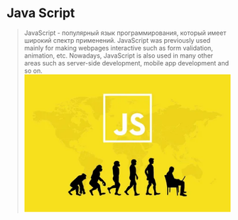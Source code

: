 # Java Script 
> JavaScript - популярный язык программирования, который имеет широкий спектр применений.
> JavaScript was previously used mainly for 
making webpages interactive such as form 
validation, animation, etc. Nowadays, 
JavaScript is also used in many other areas 
such as server-side development, mobile 
app development and so on.
![](/Photo/js1.webp)